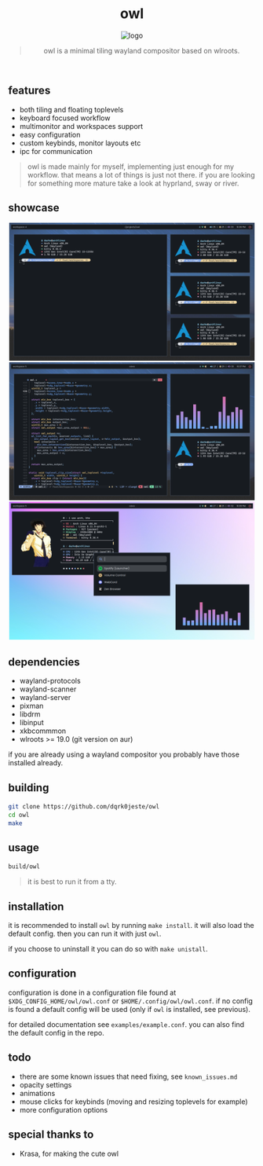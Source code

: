 <div align="center">
<h1>owl</h1>

<img src="assets/logo.png" alt="logo" width="300">

> owl is a minimal tiling wayland compositor based on wlroots.
</div>

<br>

## features
- both tiling and floating toplevels
- keyboard focused workflow
- multimonitor and workspaces support
- easy configuration
- custom keybinds, monitor layouts etc
- ipc for communication

> owl is made mainly for myself, implementing just enough for my workflow. that means a lot of things is just not there. if you are looking for something more mature take a look at hyprland, sway or river. 

## showcase

<div align="center">

<img src="assets/showcase-1.png" alt="logo" width="500">
<img src="assets/showcase-2.png" alt="logo" width="500">
<img src="assets/showcase-3.png" alt="logo" width="500">

</div>

## dependencies
- wayland-protocols
- wayland-scanner
- wayland-server
- pixman
- libdrm
- libinput
- xkbcommmon
- wlroots >= 19.0 (git version on aur)

if you are already using a wayland compositor you probably have those installed already.

## building

```bash
git clone https://github.com/dqrk0jeste/owl
cd owl
make
```

## usage

```bash
build/owl
```

> it is best to run it from a tty.

## installation
it is recommended to install `owl` by running `make install`. it will also load the default config. then you can run it with just `owl`.

if you choose to uninstall it you can do so with `make unistall`.

## configuration
configuration is done in a configuration file found at `$XDG_CONFIG_HOME/owl/owl.conf` or `$HOME/.config/owl/owl.conf`. if no config is found a default config will be used (only if `owl` is installed, see previous).

for detailed documentation see `examples/example.conf`. you can also find the default config in the repo.

## todo
- there are some known issues that need fixing, see `known_issues.md`
- opacity settings
- animations
- mouse clicks for keybinds (moving and resizing toplevels for example)
- more configuration options

## special thanks to
- Krasa, for making the cute owl
